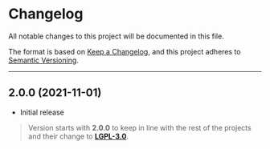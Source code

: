 # Changelog

All notable changes to this project will be documented in this file.

The format is based on [Keep a Changelog](https://keepachangelog.com/en/1.0.0/), and this project adheres to [Semantic Versioning](https://semver.org/spec/v2.0.0.html).
___

## 2.0.0 (2021-11-01)

- Initial release

> Version starts with **2.0.0** to keep in line with the rest of the projects and their change to [**LGPL-3.0**](https://www.gnu.org/licenses/lgpl-3.0.html).
